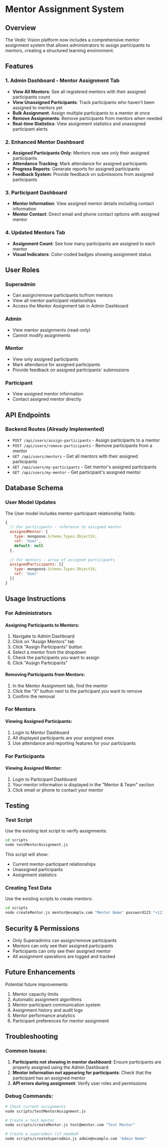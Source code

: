 # Mentor Assignment System

## Overview
The Vedic Vision platform now includes a comprehensive mentor assignment system that allows administrators to assign participants to mentors, creating a structured learning environment.

## Features

### 1. Admin Dashboard - Mentor Assignment Tab
- **View All Mentors**: See all registered mentors with their assigned participants count
- **View Unassigned Participants**: Track participants who haven't been assigned to mentors yet
- **Bulk Assignment**: Assign multiple participants to a mentor at once
- **Remove Assignments**: Remove participants from mentors when needed
- **Real-time Statistics**: View assignment statistics and unassigned participant alerts

### 2. Enhanced Mentor Dashboard
- **Assigned Participants Only**: Mentors now see only their assigned participants
- **Attendance Tracking**: Mark attendance for assigned participants
- **Progress Reports**: Generate reports for assigned participants
- **Feedback System**: Provide feedback on submissions from assigned participants

### 3. Participant Dashboard
- **Mentor Information**: View assigned mentor details including contact information
- **Mentor Contact**: Direct email and phone contact options with assigned mentor

### 4. Updated Mentors Tab
- **Assignment Count**: See how many participants are assigned to each mentor
- **Visual Indicators**: Color-coded badges showing assignment status

## User Roles

### Superadmin
- Can assign/remove participants to/from mentors
- View all mentor-participant relationships
- Access the Mentor Assignment tab in Admin Dashboard

### Admin
- View mentor assignments (read-only)
- Cannot modify assignments

### Mentor
- View only assigned participants
- Mark attendance for assigned participants
- Provide feedback on assigned participants' submissions

### Participant
- View assigned mentor information
- Contact assigned mentor directly

## API Endpoints

### Backend Routes (Already Implemented)
- `POST /api/users/assign-participants` - Assign participants to a mentor
- `POST /api/users/remove-participants` - Remove participants from a mentor
- `GET /api/users/mentors` - Get all mentors with their assigned participants
- `GET /api/users/my-participants` - Get mentor's assigned participants
- `GET /api/users/my-mentor` - Get participant's assigned mentor

## Database Schema

### User Model Updates
The User model includes mentor-participant relationship fields:

```javascript
{
  // For participants - reference to assigned mentor
  assignedMentor: {
    type: mongoose.Schema.Types.ObjectId,
    ref: 'User',
    default: null
  },
  
  // For mentors - array of assigned participants
  assignedParticipants: [{
    type: mongoose.Schema.Types.ObjectId,
    ref: 'User'
  }]
}
```

## Usage Instructions

### For Administrators

#### Assigning Participants to Mentors:
1. Navigate to Admin Dashboard
2. Click on "Assign Mentors" tab
3. Click "Assign Participants" button
4. Select a mentor from the dropdown
5. Check the participants you want to assign
6. Click "Assign Participants"

#### Removing Participants from Mentors:
1. In the Mentor Assignment tab, find the mentor
2. Click the "X" button next to the participant you want to remove
3. Confirm the removal

### For Mentors

#### Viewing Assigned Participants:
1. Login to Mentor Dashboard
2. All displayed participants are your assigned ones
3. Use attendance and reporting features for your participants

### For Participants

#### Viewing Assigned Mentor:
1. Login to Participant Dashboard
2. Your mentor information is displayed in the "Mentor & Team" section
3. Click email or phone to contact your mentor

## Testing

### Test Script
Use the existing test script to verify assignments:

```bash
cd scripts
node testMentorAssignment.js
```

This script will show:
- Current mentor-participant relationships
- Unassigned participants
- Assignment statistics

### Creating Test Data
Use the existing scripts to create mentors:

```bash
cd scripts
node createMentor.js mentor@example.com "Mentor Name" password123 "+1234567890"
```

## Security & Permissions

- Only Superadmins can assign/remove participants
- Mentors can only see their assigned participants
- Participants can only see their assigned mentor
- All assignment operations are logged and tracked

## Future Enhancements

Potential future improvements:
1. Mentor capacity limits
2. Automatic assignment algorithms
3. Mentor-participant communication system
4. Assignment history and audit logs
5. Mentor performance analytics
6. Participant preferences for mentor assignment

## Troubleshooting

### Common Issues:

1. **Participants not showing in mentor dashboard**: Ensure participants are properly assigned using the Admin Dashboard
2. **Mentor information not appearing for participants**: Check that the participant has an assigned mentor
3. **API errors during assignment**: Verify user roles and permissions

### Debug Commands:

```bash
# Check current assignments
node scripts/testMentorAssignment.js

# Create a test mentor
node scripts/createMentor.js test@mentor.com "Test Mentor"

# Create a superadmin (if needed)
node scripts/createSuperadmin.js admin@example.com "Admin Name"
```
